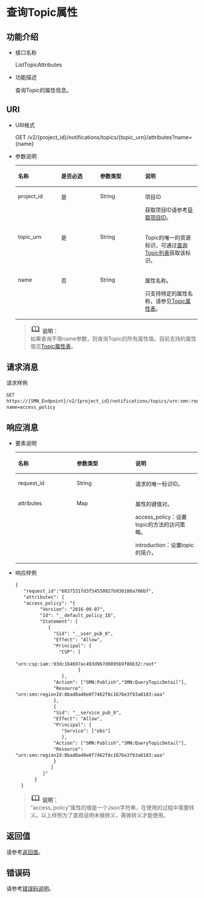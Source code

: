 # 查询Topic属性<a name="ZH-CN_TOPIC_0038364127"></a>

## 功能介绍<a name="section64935954"></a>

-   接口名称

    ListTopicAttributes


-   功能描述

    查询Topic的属性信息。


## URI<a name="section47552675"></a>

-   URI格式

    GET /v2/\{project\_id\}/notifications/topics/\{topic\_urn\}/attributes?name=\{name\}


-   参数说明

    <a name="table60453091"></a>
    <table><thead align="left"><tr id="row31471768"><th class="cellrowborder" valign="top" width="23.69%" id="mcps1.1.5.1.1"><p id="p66185246"><a name="p66185246"></a><a name="p66185246"></a>名称</p>
    </th>
    <th class="cellrowborder" valign="top" width="21.349999999999998%" id="mcps1.1.5.1.2"><p id="p59404709"><a name="p59404709"></a><a name="p59404709"></a>是否必选</p>
    </th>
    <th class="cellrowborder" valign="top" width="24.64%" id="mcps1.1.5.1.3"><p id="p47052116"><a name="p47052116"></a><a name="p47052116"></a>参数类型</p>
    </th>
    <th class="cellrowborder" valign="top" width="30.320000000000004%" id="mcps1.1.5.1.4"><p id="p53125076"><a name="p53125076"></a><a name="p53125076"></a>说明</p>
    </th>
    </tr>
    </thead>
    <tbody><tr id="row57297510"><td class="cellrowborder" valign="top" width="23.69%" headers="mcps1.1.5.1.1 "><p id="p10586695"><a name="p10586695"></a><a name="p10586695"></a>project_id</p>
    </td>
    <td class="cellrowborder" valign="top" width="21.349999999999998%" headers="mcps1.1.5.1.2 "><p id="p52215961"><a name="p52215961"></a><a name="p52215961"></a>是</p>
    </td>
    <td class="cellrowborder" valign="top" width="24.64%" headers="mcps1.1.5.1.3 "><p id="p1634435"><a name="p1634435"></a><a name="p1634435"></a>String</p>
    </td>
    <td class="cellrowborder" valign="top" width="30.320000000000004%" headers="mcps1.1.5.1.4 "><p id="p5162792715506"><a name="p5162792715506"></a><a name="p5162792715506"></a>项目ID</p>
    <p id="p65280430"><a name="p65280430"></a><a name="p65280430"></a>获取项目ID请参考<a href="获取项目ID.md">获取项目ID</a>。</p>
    </td>
    </tr>
    <tr id="row9249362"><td class="cellrowborder" valign="top" width="23.69%" headers="mcps1.1.5.1.1 "><p id="p11000853"><a name="p11000853"></a><a name="p11000853"></a>topic_urn</p>
    </td>
    <td class="cellrowborder" valign="top" width="21.349999999999998%" headers="mcps1.1.5.1.2 "><p id="p18653909"><a name="p18653909"></a><a name="p18653909"></a>是</p>
    </td>
    <td class="cellrowborder" valign="top" width="24.64%" headers="mcps1.1.5.1.3 "><p id="p34571641"><a name="p34571641"></a><a name="p34571641"></a>String</p>
    </td>
    <td class="cellrowborder" valign="top" width="30.320000000000004%" headers="mcps1.1.5.1.4 "><p id="p48839530"><a name="p48839530"></a><a name="p48839530"></a>Topic的唯一的资源标识，可通过<a href="查询Topic列表.md">查询Topic列表</a>获取该标识。</p>
    </td>
    </tr>
    <tr id="row28333568111935"><td class="cellrowborder" valign="top" width="23.69%" headers="mcps1.1.5.1.1 "><p id="p13317684111935"><a name="p13317684111935"></a><a name="p13317684111935"></a>name</p>
    </td>
    <td class="cellrowborder" valign="top" width="21.349999999999998%" headers="mcps1.1.5.1.2 "><p id="p4990583111935"><a name="p4990583111935"></a><a name="p4990583111935"></a>否</p>
    </td>
    <td class="cellrowborder" valign="top" width="24.64%" headers="mcps1.1.5.1.3 "><p id="p1584116111935"><a name="p1584116111935"></a><a name="p1584116111935"></a>String</p>
    </td>
    <td class="cellrowborder" valign="top" width="30.320000000000004%" headers="mcps1.1.5.1.4 "><p id="p61204561111935"><a name="p61204561111935"></a><a name="p61204561111935"></a>属性名称。</p>
    <p id="p363615525300"><a name="p363615525300"></a><a name="p363615525300"></a>只支持特定的属性名称，请参见<a href="Topic属性表.md">Topic属性表</a>。</p>
    </td>
    </tr>
    </tbody>
    </table>

    >![](public_sys-resources/icon-note.gif) **说明：**   
    >如果查询不带name参数，则查询Topic的所有属性值。目前支持的属性值见[Topic属性表](Topic属性表.md)。  


## 请求消息<a name="section25320898"></a>

请求样例

```
GET https://{SMN_Endpoint}/v2/{project_id}/notifications/topics/urn:smn:regionId:8bad8a40e0f7462f8c1676e3f93a8183:test_create_topic_v2/attributes?name=access_policy
```

## 响应消息<a name="section26561495"></a>

-   要素说明

    <a name="table38552084"></a>
    <table><thead align="left"><tr id="row10058158"><th class="cellrowborder" valign="top" width="32.20322032203221%" id="mcps1.1.4.1.1"><p id="p9404449"><a name="p9404449"></a><a name="p9404449"></a>名称</p>
    </th>
    <th class="cellrowborder" valign="top" width="32.20322032203221%" id="mcps1.1.4.1.2"><p id="p23562876"><a name="p23562876"></a><a name="p23562876"></a>参数类型</p>
    </th>
    <th class="cellrowborder" valign="top" width="35.5935593559356%" id="mcps1.1.4.1.3"><p id="p29544808"><a name="p29544808"></a><a name="p29544808"></a>说明</p>
    </th>
    </tr>
    </thead>
    <tbody><tr id="row33089041"><td class="cellrowborder" valign="top" width="32.20322032203221%" headers="mcps1.1.4.1.1 "><p id="p62966687"><a name="p62966687"></a><a name="p62966687"></a>request_id</p>
    </td>
    <td class="cellrowborder" valign="top" width="32.20322032203221%" headers="mcps1.1.4.1.2 "><p id="p27997"><a name="p27997"></a><a name="p27997"></a>String</p>
    </td>
    <td class="cellrowborder" valign="top" width="35.5935593559356%" headers="mcps1.1.4.1.3 "><p id="p2267763"><a name="p2267763"></a><a name="p2267763"></a>请求的唯一标识ID。</p>
    </td>
    </tr>
    <tr id="row42586845"><td class="cellrowborder" valign="top" width="32.20322032203221%" headers="mcps1.1.4.1.1 "><p id="p266368914302"><a name="p266368914302"></a><a name="p266368914302"></a>attributes</p>
    </td>
    <td class="cellrowborder" valign="top" width="32.20322032203221%" headers="mcps1.1.4.1.2 "><p id="p38092711"><a name="p38092711"></a><a name="p38092711"></a>Map</p>
    </td>
    <td class="cellrowborder" valign="top" width="35.5935593559356%" headers="mcps1.1.4.1.3 "><p id="p65610739"><a name="p65610739"></a><a name="p65610739"></a>属性的键值对。</p>
    <p id="p87064812277"><a name="p87064812277"></a><a name="p87064812277"></a>access_policy：设置topic的方法的访问策略。</p>
    <p id="p6701648192711"><a name="p6701648192711"></a><a name="p6701648192711"></a>introduction：设置topic的简介。</p>
    </td>
    </tr>
    </tbody>
    </table>

-   响应样例

    ```
    {
       "request_id":"6837531fd3f54550927b930180a706bf",
       "attributes": {
       "access_policy": "{
             "Version": "2016-09-07", 
             "Id": "__default_policy_ID", 
             "Statement": [
                {
                  "Sid": "__user_pub_0",
                  "Effect": "Allow",
                  "Principal": {
                    "CSP": [
                             "urn:csp:iam::93dc1b4697ac493d9b7d089569f86b32:root"
                           ]
                     },
                  "Action": ["SMN:Publish","SMN:QueryTopicDetail"],
                  "Resource": "urn:smn:regionId:8bad8a40e0f7462f8c1676e3f93a8183:aaa"
                  },
                  {
                  "Sid": "__service_pub_0", 
                  "Effect": "Allow",
                  "Principal": {
                     "Service": ["obs"]
                     },
                  "Action": ["SMN:Publish","SMN:QueryTopicDetail"],
                  "Resource": "urn:smn:regionId:8bad8a40e0f7462f8c1676e3f93a8183:aaa"
                  }
                 ]
              }"
           }
      }
    ```

    >![](public_sys-resources/icon-note.gif) **说明：**   
    >“access\_policy”属性的值是一个Json字符串，在使用的过程中需要转义。以上样例为了直观说明未做转义，需做转义才能使用。  


## 返回值<a name="section37726867"></a>

请参考[返回值](返回值.md)。

## 错误码<a name="section73211020122511"></a>

请参考[错误码说明](错误码说明.md)。

